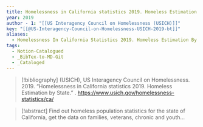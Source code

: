 ```yaml
---
title: Homelessness in California statistics 2019. Homeless Estimation by State
year: 2019
author - 1: "[[US Interagency Council on Homelessness (USICH)]]"
key: "[[@US-Interagency-Council-on-Homelessness-USICH-2019-bt]]"
aliases:
  - Homelessness In California Statistics 2019. Homeless Estimation By State
tags:
  - Notion-Catalogued
  - _BibTex-to-MD-Git
  - _Cataloged
---
```


> [!bibliography]
> (USICH), US Interagency Council on Homelessness. 2019. “Homelessness in California statistics 2019. Homeless Estimation by State.” . https://www.usich.gov/homelessness-statistics/ca/

> [!abstract]
> Find out homeless population statistics for the state of California, get the data on families, veterans, chronic and youth...